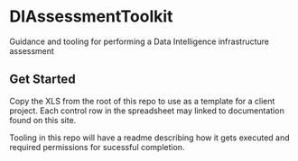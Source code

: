 # DIAssessmentToolkit
Guidance and tooling for performing a Data Intelligence infrastructure assessment

## Get Started
Copy the XLS from the root of this repo to use as a template for a client project. 
Each control row in the spreadsheet may linked to documentation found on this site. 

Tooling in this repo will have a readme describing how it gets executed and required permissions for sucessful completion. 


